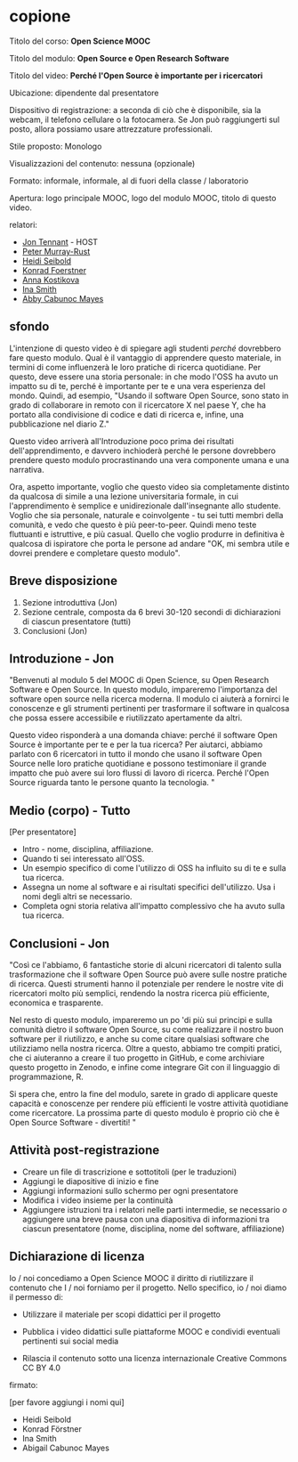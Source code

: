 # copione

Titolo del corso: **Open Science MOOC**

Titolo del modulo: **Open Source e Open Research Software**

Titolo del video: **Perché l'Open Source è importante per i ricercatori**

Ubicazione: dipendente dal presentatore

Dispositivo di registrazione: a seconda di ciò che è disponibile, sia la webcam, il telefono cellulare o la fotocamera. Se Jon può raggiungerti sul posto, allora possiamo usare attrezzature professionali.

Stile proposto: Monologo

Visualizzazioni del contenuto: nessuna (opzionale)

Formato: informale, informale, al di fuori della classe / laboratorio

Apertura: logo principale MOOC, logo del modulo MOOC, titolo di questo video.

relatori:

- [Jon Tennant](https://twitter.com/protohedgehog) - HOST
- [Peter Murray-Rust](https://twitter.com/petermurrayrust)
- [Heidi Seibold](https://twitter.com/HeidiBaya)
- [Konrad Foerstner](https://twitter.com/konradfoerstner)
- [Anna Kostikova](https://twitter.com/oxytheca)
- [Ina Smith](https://twitter.com/ismonet)
- [Abby Cabunoc Mayes](https://twitter.com/abbycabs)

## sfondo

L'intenzione di questo video è di spiegare agli studenti *perché* dovrebbero fare questo modulo. Qual è il vantaggio di apprendere questo materiale, in termini di come influenzerà le loro pratiche di ricerca quotidiane. Per questo, deve essere una storia personale: in che modo l'OSS ha avuto un impatto su di te, perché è importante per te e una vera esperienza del mondo. Quindi, ad esempio, "Usando il software Open Source, sono stato in grado di collaborare in remoto con il ricercatore X nel paese Y, che ha portato alla condivisione di codice e dati di ricerca e, infine, una pubblicazione nel diario Z."

Questo video arriverà all'Introduzione poco prima dei risultati dell'apprendimento, e davvero inchioderà perché le persone dovrebbero prendere questo modulo procrastinando una vera componente umana e una narrativa.

Ora, aspetto importante, voglio che questo video sia completamente distinto da qualcosa di simile a una lezione universitaria formale, in cui l'apprendimento è semplice e unidirezionale dall'insegnante allo studente. Voglio che sia personale, naturale e coinvolgente - tu sei tutti membri della comunità, e vedo che questo è più peer-to-peer. Quindi meno teste fluttuanti e istruttive, e più casual. Quello che voglio produrre in definitiva è qualcosa di ispiratore che porta le persone ad andare "OK, mi sembra utile e dovrei prendere e completare questo modulo".

## Breve disposizione

1. Sezione introduttiva (Jon)
2. Sezione centrale, composta da 6 brevi 30-120 secondi di dichiarazioni di ciascun presentatore (tutti)
3. Conclusioni (Jon)

## Introduzione - Jon

"Benvenuti al modulo 5 del MOOC di Open Science, su Open Research Software e Open Source. In questo modulo, impareremo l'importanza del software open source nella ricerca moderna. Il modulo ci aiuterà a fornirci le conoscenze e gli strumenti pertinenti per trasformare il software in qualcosa che possa essere accessibile e riutilizzato apertamente da altri.

Questo video risponderà a una domanda chiave: perché il software Open Source è importante per te e per la tua ricerca? Per aiutarci, abbiamo parlato con 6 ricercatori in tutto il mondo che usano il software Open Source nelle loro pratiche quotidiane e possono testimoniare il grande impatto che può avere sui loro flussi di lavoro di ricerca. Perché l'Open Source riguarda tanto le persone quanto la tecnologia. "

## Medio (corpo) - Tutto

[Per presentatore]

- Intro - nome, disciplina, affiliazione.
- Quando ti sei interessato all'OSS.
- Un esempio specifico di come l'utilizzo di OSS ha influito su di te e sulla tua ricerca.
- Assegna un nome al software e ai risultati specifici dell'utilizzo. Usa i nomi degli altri se necessario.
- Completa ogni storia relativa all'impatto complessivo che ha avuto sulla tua ricerca.

## Conclusioni - Jon

"Così ce l'abbiamo, 6 fantastiche storie di alcuni ricercatori di talento sulla trasformazione che il software Open Source può avere sulle nostre pratiche di ricerca. Questi strumenti hanno il potenziale per rendere le nostre vite di ricercatori molto più semplici, rendendo la nostra ricerca più efficiente, economica e trasparente.

Nel resto di questo modulo, impareremo un po 'di più sui principi e sulla comunità dietro il software Open Source, su come realizzare il nostro buon software per il riutilizzo, e anche su come citare qualsiasi software che utilizziamo nella nostra ricerca. Oltre a questo, abbiamo tre compiti pratici, che ci aiuteranno a creare il tuo progetto in GitHub, e come archiviare questo progetto in Zenodo, e infine come integrare Git con il linguaggio di programmazione, R.

Si spera che, entro la fine del modulo, sarete in grado di applicare queste capacità e conoscenze per rendere più efficienti le vostre attività quotidiane come ricercatore. La prossima parte di questo modulo è proprio ciò che è Open Source Software - divertiti! "

## Attività post-registrazione

- Creare un file di trascrizione e sottotitoli (per le traduzioni)
- Aggiungi le diapositive di inizio e fine
- Aggiungi informazioni sullo schermo per ogni presentatore
- Modifica i video insieme per la continuità
- Aggiungere istruzioni tra i relatori nelle parti intermedie, se necessario *o* aggiungere una breve pausa con una diapositiva di informazioni tra ciascun presentatore (nome, disciplina, nome del software, affiliazione)

## Dichiarazione di licenza

Io / noi concediamo a Open Science MOOC il diritto di riutilizzare il contenuto che I / noi forniamo per il progetto. Nello specifico, io / noi diamo il permesso di:

- Utilizzare il materiale per scopi didattici per il progetto

- Pubblica i video didattici sulle piattaforme MOOC e condividi eventuali pertinenti sui social media

- Rilascia il contenuto sotto una licenza internazionale Creative Commons CC BY 4.0 

firmato:

[per favore aggiungi i nomi qui]

- Heidi Seibold
- Konrad Förstner
- Ina Smith
- Abigail Cabunoc Mayes
